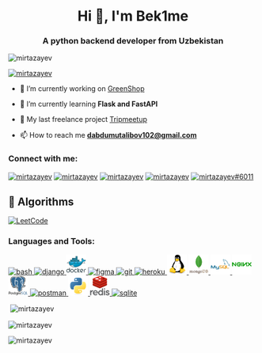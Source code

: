 <h1 align="center">Hi 👋, I'm Bek1me</h1>
<h3 align="center">A python backend developer from Uzbekistan</h3>

<p align="left"> <img src="https://komarev.com/ghpvc/?username=bek1me&label=Profile%20views&color=0e75b6&style=flat" alt="mirtazayev" /> </p>

<p align="left"> <a href="https://github.com/ryo-ma/github-profile-trophy"><img src="https://github-profile-trophy.vercel.app/?username=mirtazayev" alt="mirtazayev" /></a> </p>


- 🔭 I’m currently working on [GreenShop](https://github.com/mirtazayev/FastApi-GreenShop.git)

- 🌱 I’m currently learning **Flask and FastAPI**

- 🤝 My last freelance project [Tripmeetup](https://tripmeetup.com/)

- 📫 How to reach me **dabdumutalibov102@gmail.com**

<h3 align="left">Connect with me:</h3>
<p align="left">
<a href="https://twitter.com/mirtazayev" target="blank"><img align="center" src="https://raw.githubusercontent.com/rahuldkjain/github-profile-readme-generator/master/src/images/icons/Social/twitter.svg" alt="mirtazayev" height="30" width="40" /></a>
<a href="https://fb.com/mirtazayev" target="blank"><img align="center" src="https://raw.githubusercontent.com/rahuldkjain/github-profile-readme-generator/master/src/images/icons/Social/facebook.svg" alt="mirtazayev" height="30" width="40" /></a>
<a href="https://instagram.com/mirtazayev_" target="blank"><img align="center" src="https://raw.githubusercontent.com/rahuldkjain/github-profile-readme-generator/master/src/images/icons/Social/instagram.svg" alt="mirtazayev" height="30" width="40" /></a>
<a href="https://www.leetcode.com/mirtazayev" target="blank"><img align="center" src="https://raw.githubusercontent.com/rahuldkjain/github-profile-readme-generator/master/src/images/icons/Social/leet-code.svg" alt="mirtazayev" height="30" width="40" /></a>
<a href="https://discord.gg/mirtazayev#6011" target="blank"><img align="center" src="https://raw.githubusercontent.com/rahuldkjain/github-profile-readme-generator/master/src/images/icons/Social/discord.svg" alt="mirtazayev#6011" height="30" width="40" /></a>
</p>

## 🧮 Algorithms
[![LeetCode](https://img.shields.io/badge/LeetCode-%231DA1F2.svg?logo=leetcode&logoColor=ffdd54)](https://leetcode.com/mirtazayev)

<h3 align="left">Languages and Tools:</h3>
<p align="left"> <a href="https://www.gnu.org/software/bash/" target="_blank" rel="noreferrer"> <img src="https://www.vectorlogo.zone/logos/gnu_bash/gnu_bash-icon.svg" alt="bash" width="40" height="40"/> </a> <a href="https://www.djangoproject.com/" target="_blank" rel="noreferrer"> <img src="https://cdn.worldvectorlogo.com/logos/django.svg" alt="django" width="40" height="40"/> </a> <a href="https://www.docker.com/" target="_blank" rel="noreferrer"> <img src="https://raw.githubusercontent.com/devicons/devicon/master/icons/docker/docker-original-wordmark.svg" alt="docker" width="40" height="40"/> </a> <a href="https://www.figma.com/" target="_blank" rel="noreferrer"> <img src="https://www.vectorlogo.zone/logos/figma/figma-icon.svg" alt="figma" width="40" height="40"/> </a> <a href="https://git-scm.com/" target="_blank" rel="noreferrer"> <img src="https://www.vectorlogo.zone/logos/git-scm/git-scm-icon.svg" alt="git" width="40" height="40"/> </a> <a href="https://heroku.com" target="_blank" rel="noreferrer"> <img src="https://www.vectorlogo.zone/logos/heroku/heroku-icon.svg" alt="heroku" width="40" height="40"/> </a> <a href="https://www.linux.org/" target="_blank" rel="noreferrer"> <img src="https://raw.githubusercontent.com/devicons/devicon/master/icons/linux/linux-original.svg" alt="linux" width="40" height="40"/> </a> <a href="https://www.mongodb.com/" target="_blank" rel="noreferrer"> <img src="https://raw.githubusercontent.com/devicons/devicon/master/icons/mongodb/mongodb-original-wordmark.svg" alt="mongodb" width="40" height="40"/> </a> <a href="https://www.mysql.com/" target="_blank" rel="noreferrer"> <img src="https://raw.githubusercontent.com/devicons/devicon/master/icons/mysql/mysql-original-wordmark.svg" alt="mysql" width="40" height="40"/> </a> <a href="https://www.nginx.com" target="_blank" rel="noreferrer"> <img src="https://raw.githubusercontent.com/devicons/devicon/master/icons/nginx/nginx-original.svg" alt="nginx" width="40" height="40"/> </a> <a href="https://www.postgresql.org" target="_blank" rel="noreferrer"> <img src="https://raw.githubusercontent.com/devicons/devicon/master/icons/postgresql/postgresql-original-wordmark.svg" alt="postgresql" width="40" height="40"/> </a> <a href="https://postman.com" target="_blank" rel="noreferrer"> <img src="https://www.vectorlogo.zone/logos/getpostman/getpostman-icon.svg" alt="postman" width="40" height="40"/> </a> <a href="https://www.python.org" target="_blank" rel="noreferrer"> <img src="https://raw.githubusercontent.com/devicons/devicon/master/icons/python/python-original.svg" alt="python" width="40" height="40"/> </a> <a href="https://redis.io" target="_blank" rel="noreferrer"> <img src="https://raw.githubusercontent.com/devicons/devicon/master/icons/redis/redis-original-wordmark.svg" alt="redis" width="40" height="40"/> </a> <a href="https://www.sqlite.org/" target="_blank" rel="noreferrer"> <img src="https://www.vectorlogo.zone/logos/sqlite/sqlite-icon.svg" alt="sqlite" width="40" height="40"/> </a> </p>

<p>&nbsp;<img align="center" src="https://github-readme-stats.vercel.app/api?username=mirtazayev&show_icons=true&locale=en" alt="mirtazayev" /></p>

<p><img align="center" src="https://github-readme-streak-stats.herokuapp.com/?user=mirtazayev&" alt="mirtazayev" /></p>

<p><img align="left" src="https://github-readme-stats.vercel.app/api/top-langs?username=mirtazayev&show_icons=true&locale=en&layout=compact" alt="mirtazayev" /></p>
<br>
